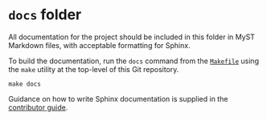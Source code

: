 # `docs` folder

All documentation for the project should be included in this folder in MyST Markdown files, with acceptable formatting
for Sphinx.

To build the documentation, run the `docs` command from the [`Makefile`][docs-makefile] using the `make` utility at the
top-level of this Git repository.

```shell
make docs
```

Guidance on how to write Sphinx documentation is supplied in the [contributor guide][writing-sphinx-documentation].

[docs-makefile]: ../docs/structure/README.md#makefile
[writing-sphinx-documentation]: ../docs/guides/%7B%7B%20cookiecutter.repo_name%20%7D%7D/docs/contributor_guide/writing_sphinx_documentation.md
